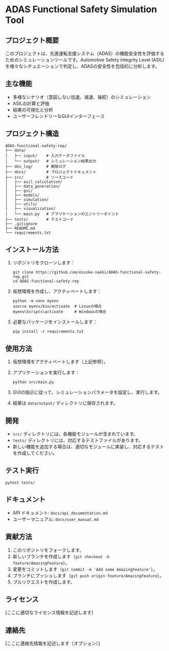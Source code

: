 # ADAS Functional Safety Simulation Tool

## プロジェクト概要
このプロジェクトは、先進運転支援システム（ADAS）の機能安全性を評価するためのシミュレーションツールです。Automotive Safety Integrity Level (ASIL)を様々なシチュエーションで判定し、ADASの安全性を包括的に分析します。

## 主な機能
- 多様なシナリオ（意図しない加速、減速、操舵）のシミュレーション
- ASILの計算と評価
- 結果の可視化と分析
- ユーザーフレンドリーなGUIインターフェース

## プロジェクト構造
```
ADAS-functional-safety-rep/
├── data/
│   ├── input/    # 入力データファイル
│   └── output/   # シミュレーション結果出力
├── dev_log/      # 開発ログ
├── docs/         # プロジェクトドキュメント
├── src/          # ソースコード
│   ├── asil_calculation/
│   ├── data_generation/
│   ├── gui/
│   ├── models/
│   ├── simulation/
│   ├── utils/
│   ├── visualization/
│   └── main.py   # アプリケーションのエントリーポイント
├── tests/        # テストコード
├── .gitignore
├── README.md
└── requirements.txt
```

## インストール方法
1. リポジトリをクローンします：
   ```
   git clone https://github.com/eiuske-saeki/ADAS-functional-safety-rep.git
   cd ADAS-functional-safety-rep
   ```

2. 仮想環境を作成し、アクティベートします：
   ```
   python -m venv myenv
   source myenv/bin/activate  # Linuxの場合
   myenv\Scripts\activate     # Windowsの場合
   ```

3. 必要なパッケージをインストールします：
   ```
   pip install -r requirements.txt
   ```

## 使用方法
1. 仮想環境をアクティベートします（上記参照）。

2. アプリケーションを実行します：
   ```
   python src/main.py
   ```

3. GUIの指示に従って、シミュレーションパラメータを設定し、実行します。

4. 結果は `data/output/` ディレクトリに保存されます。

## 開発
- `src/` ディレクトリには、各機能モジュールが含まれています。
- `tests/` ディレクトリには、対応するテストファイルがあります。
- 新しい機能を追加する場合は、適切なモジュールに実装し、対応するテストを作成してください。

## テスト実行
```
pytest tests/
```

## ドキュメント
- API ドキュメント: `docs/api_documentation.md`
- ユーザーマニュアル: `docs/user_manual.md`

## 貢献方法
1. このリポジトリをフォークします。
2. 新しいブランチを作成します（`git checkout -b feature/AmazingFeature`）。
3. 変更をコミットします（`git commit -m 'Add some AmazingFeature'`）。
4. ブランチにプッシュします（`git push origin feature/AmazingFeature`）。
5. プルリクエストを作成します。

## ライセンス
[ここに適切なライセンス情報を記述します]

## 連絡先
[ここに連絡先情報を記述します（オプション）]
```